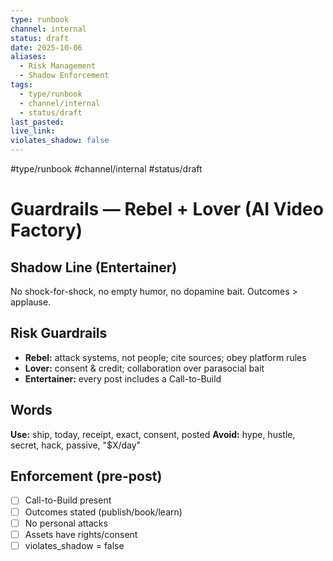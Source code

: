 ```yaml
---
type: runbook
channel: internal
status: draft
date: 2025-10-06
aliases:
  - Risk Management
  - Shadow Enforcement
tags:
  - type/runbook
  - channel/internal
  - status/draft
last_pasted:
live_link:
violates_shadow: false
---
```


#type/runbook #channel/internal #status/draft

# Guardrails — Rebel + Lover (AI Video Factory)

## Shadow Line (Entertainer)

No shock-for-shock, no empty humor, no dopamine bait. Outcomes > applause.

## Risk Guardrails

- **Rebel:** attack systems, not people; cite sources; obey platform rules
- **Lover:** consent & credit; collaboration over parasocial bait
- **Entertainer:** every post includes a Call-to-Build

## Words

**Use:** ship, today, receipt, exact, consent, posted
**Avoid:** hype, hustle, secret, hack, passive, "$X/day"

## Enforcement (pre-post)

- [ ] Call-to-Build present
- [ ] Outcomes stated (publish/book/learn)
- [ ] No personal attacks
- [ ] Assets have rights/consent
- [ ] violates_shadow = false
